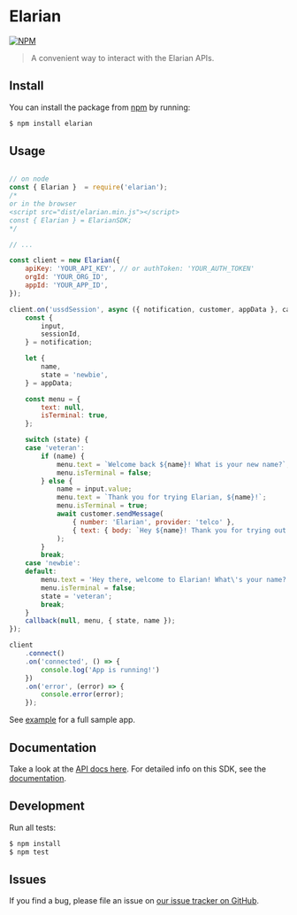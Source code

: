 # Elarian

[![NPM](https://nodei.co/npm/elarian.png?downloads=true&downloadRank=true&stars=true)](https://www.npmjs.org/package/elarian)

> A convenient way to interact with the Elarian APIs.


## Install

You can install the package from [npm](https://www.npmjs.com/package/elarian) by running: 

```bash
$ npm install elarian
```

## Usage

```javascript

// on node
const { Elarian }  = require('elarian');
/*
or in the browser
<script src="dist/elarian.min.js"></script>
const { Elarian } = ElarianSDK;
*/

// ...

const client = new Elarian({
    apiKey: 'YOUR_API_KEY', // or authToken: 'YOUR_AUTH_TOKEN'
    orgId: 'YOUR_ORG_ID',
    appId: 'YOUR_APP_ID',
});

client.on('ussdSession', async ({ notification, customer, appData }, callback) => {
    const {
        input,
        sessionId,
    } = notification;

    let {
        name,
        state = 'newbie',
    } = appData;

    const menu = {
        text: null,
        isTerminal: true,
    };

    switch (state) {
    case 'veteran':
        if (name) {
            menu.text = `Welcome back ${name}! What is your new name?`;
            menu.isTerminal = false;
        } else {
            name = input.value;
            menu.text = `Thank you for trying Elarian, ${name}!`;
            menu.isTerminal = true;
            await customer.sendMessage(
                { number: 'Elarian', provider: 'telco' },
                { text: { body: `Hey ${name}! Thank you for trying out Elarian` } },
            );
        }
        break;
    case 'newbie':
    default:
        menu.text = 'Hey there, welcome to Elarian! What\'s your name?';
        menu.isTerminal = false;
        state = 'veteran';
        break;
    }
    callback(null, menu, { state, name });
});

client
    .connect()
    .on('connected', () => {
        console.log('App is running!')
    })
    .on('error', (error) => {
        console.error(error);
    });
```

See [example](example/) for a full sample app.

## Documentation

Take a look at the [API docs here](http://docs.elarian.com). For detailed info on this SDK, see the [documentation](https://elarianltd.github.io/javascript-sdk/Elarian.html).

## Development

Run all tests:

```bash
$ npm install
$ npm test
```

## Issues

If you find a bug, please file an issue on [our issue tracker on GitHub](https://github.com/ElarianLtd/javascript-sdk/issues).
